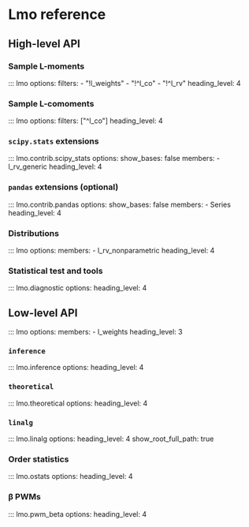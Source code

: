 # Lmo reference

## High-level API

### Sample L-moments

::: lmo
    options:
      filters:
      - "!l_weights"
      - "!^l_co"
      - "!^l_rv"
      heading_level: 4

### Sample L-comoments

::: lmo
    options:
      filters: ["^l_co"]
      heading_level: 4

### `scipy.stats` extensions

::: lmo.contrib.scipy_stats
    options:
      show_bases: false
      members:
      - l_rv_generic
      heading_level: 4

### `pandas` extensions (optional)

::: lmo.contrib.pandas
    options:
      show_bases: false
      members:
      - Series
      heading_level: 4

### Distributions

::: lmo
    options:
      members:
      - l_rv_nonparametric
      heading_level: 4

### Statistical test and tools

::: lmo.diagnostic
    options:
      heading_level: 4

## Low-level API

::: lmo
    options:
      members:
      - l_weights
      heading_level: 3

### `inference`

::: lmo.inference
    options:
      heading_level: 4

### `theoretical`

::: lmo.theoretical
    options:
      heading_level: 4

### `linalg`

::: lmo.linalg
    options:
      heading_level: 4
      show_root_full_path: true

### Order statistics

::: lmo.ostats
    options:
      heading_level: 4

### β PWMs

::: lmo.pwm_beta
    options:
      heading_level: 4
